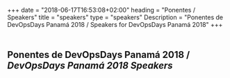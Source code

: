+++
date = "2018-06-17T16:53:08+02:00"
heading = "Ponentes / Speakers"
title = "speakers"
type = "speakers"
Description = "Ponentes de DevOpsDays Panamá 2018 / Speakers for DevOpsDays Panamá 2018"
+++

<h2 style="padding-top: 20px">Ponentes de DevOpsDays Panamá 2018 / <i>DevOpsDays Panamá 2018 Speakers</i></h2>